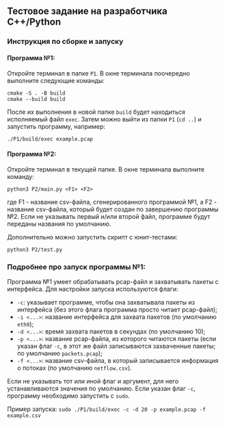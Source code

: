 ## Тестовое задание на разработчика C++/Python

### Инструкция по сборке и запуску

#### Программа №1:

Откройте терминал в папке `P1`. В окне терминала поочередно выполните следующие команды:
```
cmake -S . -B build
cmake --build build
```

После их выполнения в новой папке `build` будет находиться исполняемый файл `exec`. Затем можно выйти из папки `P1` (`cd ..`) и запустить программу, например:
```
./P1/build/exec example.pcap
```

#### Программа №2:

Откройте терминал в текущей папке. В окне терминала выполните команду:
```
python3 P2/main.py <F1> <F2>
```
где F1 - название csv-файла, сгенерированного программой №1, а F2 - название сsv-файла, который будет создан по завершению программы №2. Если не указывать первый и/или второй файл, программе будут переданы названия по умолчанию.

Дополнительно можно запустить скрипт с юнит-тестами:
```
python3 P2/test.py
```

### Подробнее про запуск программы №1:

Программа №1 умеет обрабатывать pcap-файл и захватывать пакеты с интерфейса. Для настройки запуска используются флаги:
- `-c`: указывает программе, чтобы она захватывала пакеты из интерфейса (без этого флага программа просто читает pcap-файл);
- `-i <...>`: название интерфейса для захвата пакетов (по умолчанию `eth0`);
- `-d <...>`: время захвата пакетов в секундах (по умолчанию 10);
- `-p <...>`: название pcap-файла, из которого читаются пакеты (если указан флаг `-c`, в этот же файл записываются захваченные пакеты; по умолчанию `packets.pcap`);
- `-f <...>`: название csv-файла, в который записывается информация о потоках (по умолчанию `netflow.csv`).

Если не указывать тот или иной флаг и аргумент, для него устанавливаются значения по умолчанию.
Если указан флаг `-c`, программу необходимо запустить с `sudo`.

Пример запуска: `sudo ./P1/build/exec -c -d 20 -p example.pcap -f example.csv`
